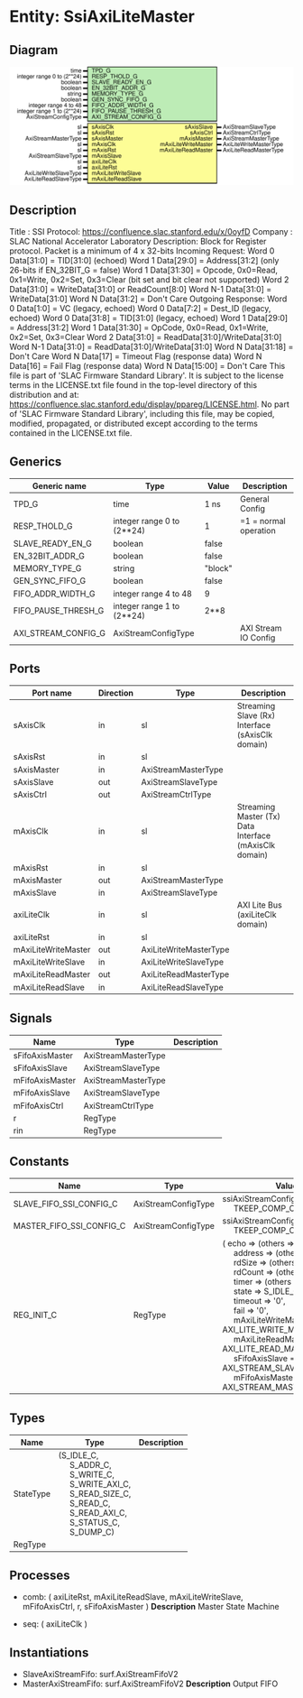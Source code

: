 # Entity: SsiAxiLiteMaster

## Diagram

![Diagram](SsiAxiLiteMaster.svg "Diagram")
## Description

Title      : SSI Protocol: https://confluence.slac.stanford.edu/x/0oyfD
Company    : SLAC National Accelerator Laboratory
Description:
Block for Register protocol.
Packet is a minimum of 4 x 32-bits
Incoming Request:
Word 0   Data[31:0]  = TID[31:0] (echoed)
Word 1   Data[29:0]  = Address[31:2] (only 26-bits if EN_32BIT_G = false)
Word 1   Data[31:30] = Opcode, 0x0=Read, 0x1=Write, 0x2=Set, 0x3=Clear
                       (bit set and bit clear not supported)
Word 2   Data[31:0]  = WriteData[31:0] or ReadCount[8:0]
Word N-1 Data[31:0]  = WriteData[31:0]
Word N   Data[31:2]  = Don't Care
Outgoing Response:
Word 0   Data[1:0]   = VC (legacy, echoed)
Word 0   Data[7:2]   = Dest_ID (legacy, echoed)
Word 0   Data[31:8]  = TID[31:0] (legacy, echoed)
Word 1   Data[29:0]  = Address[31:2]
Word 1   Data[31:30] = OpCode, 0x0=Read, 0x1=Write, 0x2=Set, 0x3=Clear
Word 2   Data[31:0]  = ReadData[31:0]/WriteData[31:0]
Word N-1 Data[31:0]  = ReadData[31:0]/WriteData[31:0]
Word N   Data[31:18] = Don't Care
Word N   Data[17]    = Timeout Flag (response data)
Word N   Data[16]    = Fail Flag (response data)
Word N   Data[15:00] = Don't Care
This file is part of 'SLAC Firmware Standard Library'.
It is subject to the license terms in the LICENSE.txt file found in the
top-level directory of this distribution and at:
   https://confluence.slac.stanford.edu/display/ppareg/LICENSE.html.
No part of 'SLAC Firmware Standard Library', including this file,
may be copied, modified, propagated, or distributed except according to
the terms contained in the LICENSE.txt file.
## Generics

| Generic name        | Type                       | Value   | Description           |
| ------------------- | -------------------------- | ------- | --------------------- |
| TPD_G               | time                       | 1 ns    | General Config        |
| RESP_THOLD_G        | integer range 0 to (2**24) | 1       | =1 = normal operation |
| SLAVE_READY_EN_G    | boolean                    | false   |                       |
| EN_32BIT_ADDR_G     | boolean                    | false   |                       |
| MEMORY_TYPE_G       | string                     | "block" |                       |
| GEN_SYNC_FIFO_G     | boolean                    | false   |                       |
| FIFO_ADDR_WIDTH_G   | integer range 4 to 48      | 9       |                       |
| FIFO_PAUSE_THRESH_G | integer range 1 to (2**24) | 2**8    |                       |
| AXI_STREAM_CONFIG_G | AxiStreamConfigType        |         | AXI Stream IO Config  |
## Ports

| Port name           | Direction | Type                   | Description                                            |
| ------------------- | --------- | ---------------------- | ------------------------------------------------------ |
| sAxisClk            | in        | sl                     | Streaming Slave (Rx) Interface (sAxisClk domain)       |
| sAxisRst            | in        | sl                     |                                                        |
| sAxisMaster         | in        | AxiStreamMasterType    |                                                        |
| sAxisSlave          | out       | AxiStreamSlaveType     |                                                        |
| sAxisCtrl           | out       | AxiStreamCtrlType      |                                                        |
| mAxisClk            | in        | sl                     | Streaming Master (Tx) Data Interface (mAxisClk domain) |
| mAxisRst            | in        | sl                     |                                                        |
| mAxisMaster         | out       | AxiStreamMasterType    |                                                        |
| mAxisSlave          | in        | AxiStreamSlaveType     |                                                        |
| axiLiteClk          | in        | sl                     | AXI Lite Bus (axiLiteClk domain)                       |
| axiLiteRst          | in        | sl                     |                                                        |
| mAxiLiteWriteMaster | out       | AxiLiteWriteMasterType |                                                        |
| mAxiLiteWriteSlave  | in        | AxiLiteWriteSlaveType  |                                                        |
| mAxiLiteReadMaster  | out       | AxiLiteReadMasterType  |                                                        |
| mAxiLiteReadSlave   | in        | AxiLiteReadSlaveType   |                                                        |
## Signals

| Name            | Type                | Description |
| --------------- | ------------------- | ----------- |
| sFifoAxisMaster | AxiStreamMasterType |             |
| sFifoAxisSlave  | AxiStreamSlaveType  |             |
| mFifoAxisMaster | AxiStreamMasterType |             |
| mFifoAxisSlave  | AxiStreamSlaveType  |             |
| mFifoAxisCtrl   | AxiStreamCtrlType   |             |
| r               | RegType             |             |
| rin             | RegType             |             |
## Constants

| Name                     | Type                | Value                                                                                                                                                                                                                                                                                                                                                                                                                                                                                                                                                                                                                                                                                                                                                                                                                                                                                                                                                                                             | Description |
| ------------------------ | ------------------- | ------------------------------------------------------------------------------------------------------------------------------------------------------------------------------------------------------------------------------------------------------------------------------------------------------------------------------------------------------------------------------------------------------------------------------------------------------------------------------------------------------------------------------------------------------------------------------------------------------------------------------------------------------------------------------------------------------------------------------------------------------------------------------------------------------------------------------------------------------------------------------------------------------------------------------------------------------------------------------------------------- | ----------- |
| SLAVE_FIFO_SSI_CONFIG_C  | AxiStreamConfigType |  ssiAxiStreamConfig(4,<br><span style="padding-left:20px"> TKEEP_COMP_C)                                                                                                                                                                                                                                                                                                                                                                                                                                                                                                                                                                                                                                                                                                                                                                                                                                                                                                                          |             |
| MASTER_FIFO_SSI_CONFIG_C | AxiStreamConfigType |  ssiAxiStreamConfig(4,<br><span style="padding-left:20px"> TKEEP_COMP_C)                                                                                                                                                                                                                                                                                                                                                                                                                                                                                                                                                                                                                                                                                                                                                                                                                                                                                                                          |             |
| REG_INIT_C               | RegType             |  (       echo                => (others => '0'),<br><span style="padding-left:20px">       address             => (others => '0'),<br><span style="padding-left:20px">       rdSize              => (others => '0'),<br><span style="padding-left:20px">       rdCount             => (others => '0'),<br><span style="padding-left:20px">       timer               => (others => '1'),<br><span style="padding-left:20px">       state               => S_IDLE_C,<br><span style="padding-left:20px">       timeout             => '0',<br><span style="padding-left:20px">       fail                => '0',<br><span style="padding-left:20px">       mAxiLiteWriteMaster => AXI_LITE_WRITE_MASTER_INIT_C,<br><span style="padding-left:20px">       mAxiLiteReadMaster  => AXI_LITE_READ_MASTER_INIT_C,<br><span style="padding-left:20px">       sFifoAxisSlave      => AXI_STREAM_SLAVE_INIT_C,<br><span style="padding-left:20px">       mFifoAxisMaster     => AXI_STREAM_MASTER_INIT_C) |             |
## Types

| Name      | Type                                                                                                                                                                                                                                                                                                                                                                                                         | Description |
| --------- | ------------------------------------------------------------------------------------------------------------------------------------------------------------------------------------------------------------------------------------------------------------------------------------------------------------------------------------------------------------------------------------------------------------ | ----------- |
| StateType | (S_IDLE_C,<br><span style="padding-left:20px"> S_ADDR_C,<br><span style="padding-left:20px"> S_WRITE_C,<br><span style="padding-left:20px"> S_WRITE_AXI_C,<br><span style="padding-left:20px"> S_READ_SIZE_C,<br><span style="padding-left:20px"> S_READ_C,<br><span style="padding-left:20px"> S_READ_AXI_C,<br><span style="padding-left:20px"> S_STATUS_C,<br><span style="padding-left:20px"> S_DUMP_C)  |             |
| RegType   |                                                                                                                                                                                                                                                                                                                                                                                                              |             |
## Processes
- comb: ( axiLiteRst, mAxiLiteReadSlave, mAxiLiteWriteSlave, mFifoAxisCtrl, r, sFifoAxisMaster )
**Description**
Master State Machine

- seq: ( axiLiteClk )
## Instantiations

- SlaveAxiStreamFifo: surf.AxiStreamFifoV2
- MasterAxiStreamFifo: surf.AxiStreamFifoV2
**Description**
Output FIFO

